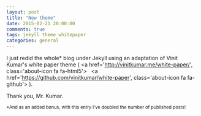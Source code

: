 ```yaml
---
layout: post
title: "New theme"
date: 2015-02-21 20:00:00
comments: true
tags: jekyll theme whitepaper
categories: general
---
```


I just redid the whole* blog under Jekyll using an adaptation of Vinit Kumar's white paper theme (
<a href='http://vinitkumar.me/white-paper/',         class='about-icon fa fa-html5'></a>&nbsp;&nbsp;
<a href='https://github.com/vinitkumar/white-paper', class='about-icon fa fa-github'></a>
).

Thank you, Mr. Kumar.
<!--more-->

<span style='font-size: smaller;'>*And as an added bonus, with this entry I've doubled the number of published posts!</span>
